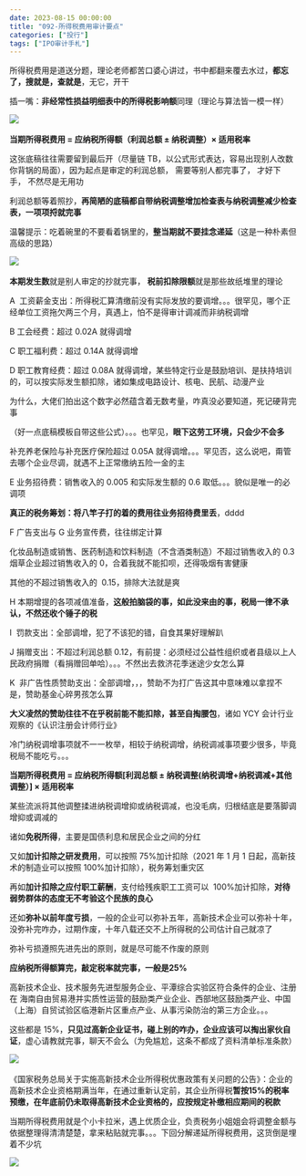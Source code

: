 ```yaml
---
date: 2023-08-15 00:00:00
title: "092-所得税费用审计要点"
categories: ["投行"]
tags: ["IPO审计手札"]
---
```

所得税费用是道送分题，理论老师都苦口婆心讲过，书中都翻来覆去水过，**都忘了，搜就是，查就是**，无它，开干

插一嘴：**非经常性损益明细表中的所得税影响额**同理（理论与算法皆一模一样）

![](https://img.richfan.site/obsidian/IPO/092-所得税费用审计要点_1.webp) 

**当期所得税费用 = 应纳税所得额（利润总额 ± 纳税调整）× 适用税率**

  

这张底稿往往需要留到最后开（尽量链 TB，以公式形式表达，容易出现别人改数你背锅的局面），因为起点是审定的利润总额， 需要等别人都完事了， 才好下手， 不然尽是无用功

利润总额等着照抄，**再简陋的底稿都自带纳税调整增加检查表与纳税调整减少检查表，一项项捋就完事**

温馨提示：吃着碗里的不要看着锅里的，**整当期就不要挂念递延**（这是一种朴素但高级的思路）

![](https://img.richfan.site/obsidian/IPO/092-所得税费用审计要点_2.webp) 

**本期发生数**就是别人审定的抄就完事， **税前扣除限额**就是那些故纸堆里的理论

A  工资薪金支出：所得税汇算清缴前没有实际发放的要调增。。。很罕见，哪个正经单位工资拖欠两三个月，真遇上，怕不是得审计调减而非纳税调增

B 工会经费：超过 0.02A 就得调增

C 职工福利费：超过 0.14A 就得调增

D 职工教育经费：超过 0.08A 就得调增，某些特定行业是鼓励培训、是扶持培训的，可以按实际发生额扣除，诸如集成电路设计、核电、民航、动漫产业

为什么，大佬们拍出这个数字必然蕴含着无数考量，咋真没必要知道，死记硬背完事

（好一点底稿模板自带这些公式）。。。也罕见，**眼下这劳工环境，只会少不会多**

补充养老保险与补充医疗保险超过 0.05A 就得调增。。。罕见否，这么说吧，甭管去哪个企业尽调，就遇不上正常缴纳五险一金的主

E 业务招待费：销售收入的 0.005 和实际发生额的 0.6 取低。。。貌似是唯一的必调项

**真正的税务筹划：将八竿子打的着的费用往业务招待费里丢**，dddd

F 广告支出与 G 业务宣传费，往往绑定计算

化妆品制造或销售、医药制造和饮料制造（不含酒类制造）不超过销售收入的 0.3烟草企业超过销售收入的 0，合着我就不能扣呗，还得吸烟有害健康

其他的不超过销售收入的  0.15，排除大法就是爽

H 本期增提的各项减值准备，**这般拍脑袋的事，如此没来由的事，税局一律不承认，不然还收个锤子的税**

I  罚款支出：全部调增，犯了不该犯的错，自食其果好理解趴

J 捐赠支出：不超过利润总额 0.12，有前提：必须经过公益性组织或者县级以上人民政府捐赠（看捐赠回单哈）。。。不然出去救济花季迷途少女怎么算

K  非广告性质赞助支出：全部调增，，，赞助不为打广告这其中意味难以拿捏不是，赞助基金心碎男孩怎么算

**大义凌然的赞助往往不在乎税前能不能扣除，甚至自掏腰包**，诸如 YCY 会计行业观察的《认识注册会计师行业》

冷门纳税调增事项就不一一枚举，相较于纳税调增，纳税调减事项要少很多，毕竟税局不能吃亏。。。

**当期所得税费用 = 应纳税所得额[利润总额 ± 纳税调整(纳税调增+纳税调减+其他调整）] × 适用税率**

某些流派将其他调整揉进纳税调增抑或纳税调减，也没毛病，归根结底是要落脚调增抑或调减的

诸如**免税所得**，主要是国债利息和居民企业之间的分红

  

又如**加计扣除之研发费用**，可以按照 75%加计扣除（2021 年 1 月 1 日起，高新技术的制造业可以按照 100%加计扣除），税务筹划重灾区

再如**加计扣除之应付职工薪酬**，支付给残疾职工工资可以  100%加计扣除，**对待弱势群体的态度无不考验这个民族的良心**

还如**弥补以前年度亏损**，一般的企业可以弥补五年，高新技术企业可以弥补十年，没弥补完咋办，过期作废，十年八载还交不上所得税的公司估计自己就凉了

弥补亏损遵照先进先出的原则，就是尽可能不作废的原则

**应纳税所得额算完，敲定税率就完事，一般是25%**

高新技术企业、技术服务先进型服务企业、平潭综合实验区符合条件的企业、注册在 海南自由贸易港并实质性运营的鼓励类产业企业、西部地区鼓励类产业、中国（上海）自贸试验区临港新片区重点产业、从事污染防治的第三方企业。。。

这些都是 15%，**只见过高新企业证书，碰上别的咋办，企业应该可以掏出家伙自证**，虚心请教就完事，聊天不会么（为免尴尬，这条不都成了资料清单标准条款）

![](https://img.richfan.site/obsidian/IPO/092-所得税费用审计要点_3.webp) 

《国家税务总局关于实施高新技术企业所得税优惠政策有关问题的公告》：企业的高新技术企业资格期满当年，在通过重新认定前，其企业所得税**暂按15%的税率预缴，在年底前仍未取得高新技术企业资格的，应按规定补缴相应期间的税款**

当期所得税费用就是个小卡拉米，遇上优质企业，负责税务小姐姐会将调整金额与依据整理得清清楚楚，拿来粘贴就完事。。。下回分解递延所得税费用，这货倒是埋着不少坑

![](https://img.richfan.site/obsidian/IPO/092-所得税费用审计要点_4.webp) 